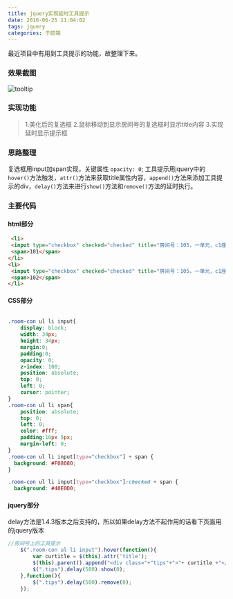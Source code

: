 ```yaml
---
title: jquery实现延时工具提示
date: 2016-06-25 11:04:02
tags: jquery
categories: 于前端
---
```

最近项目中有用到工具提示的功能，故整理下来。

### 效果截图
![tooltip](/postimg/tooltip.png)
<!-- more -->
### 实现功能
>1.美化后的复选框
2.鼠标移动到显示房间号的复选框时显示title内容
3.实现延时显示提示框

### 思路整理
复选框用input加span实现，关键属性 `opacity: 0`; 
工具提示用jquery中的`hover()`方法触发，`attr()`方法来获取title属性内容，`append()`方法来添加工具提示的div，`delay()`方法来进行`show()`方法和`remove()`方法的延时执行。
### 主要代码

#### html部分
``` html
 <li> 
 <input type="checkbox" checked="checked" title="房间号：105，一单元，c1座一单元，三室两厅" /> 
 <span>101</span> 
</li> 
<li> 
 <input type="checkbox" checked="checked" title="房间号：105，一单元，c1座一单元，三室两厅" /> 
 <span>102</span> 
</li> ﻿
```
#### CSS部分
``` css

.room-con ul li input{
    display: block;
    width: 34px;
    height: 34px;
    margin:0;
    padding:0;
    opacity: 0;
    z-index: 100;
    position: absolute;
    top: 0;
    left: 0;
    cursor: pointer;
}
.room-con ul li span{
    position: absolute;
    top: 0;
    left: 0;
    color: #fff;
    padding:10px 5px;
    margin-left: 0;
}
.room-con ul li input[type="checkbox"] + span {
  background: #F08080;
}

.room-con ul li input[type="checkbox"]:checked + span {
  background: #40E0D0;

```
#### jquery部分 
delay方法是1.4.3版本之后支持的，所以如果delay方法不起作用的话看下页面用的jquery版本
``` javascript
//房间号上的工具提示
    $(".room-con ul li input").hover(function(){ 
        var curtitle = $(this).attr('title');
        $(this).parent().append("<div class="+"tips"+">"+ curtitle +"</div>");
        $(".tips").delay(500).show(0); 
    },function(){
        $(".tips").delay(500).remove(0);
    });
```

